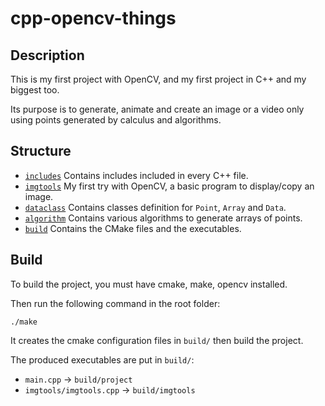 # cpp-opencv-things

## Description

This is my first project with OpenCV, and my first project in C++ and my biggest too.

Its purpose is to generate, animate and create an image or a video only using points generated by calculus and algorithms.

## Structure

- [`includes`](includes) Contains includes included in every C++ file.
- [`imgtools`](imgtools) My first try with OpenCV, a basic program to display/copy an image.
- [`dataclass`](dataclass) Contains classes definition for `Point`, `Array` and `Data`.
- [`algorithm`](algorithm) Contains various algorithms to generate arrays of points.
- [`build`](build) Contains the CMake files and the executables.

## Build

To build the project, you must have cmake, make, opencv installed.

Then run the following command in the root folder:

```
./make
```

It creates the cmake configuration files in `build/` then build the project.

The produced executables are put in `build/`:
- `main.cpp` -> `build/project`
- `imgtools/imgtools.cpp` -> `build/imgtools`
